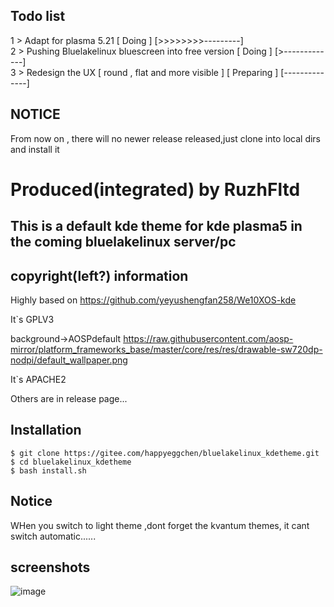 ## Todo list

1 > Adapt for plasma  5.21 [ Doing ] [>>>>>>>>---------] <br>
2 > Pushing Bluelakelinux bluescreen into free version [ Doing ] [>-------------] <br>
3 > Redesign the UX [ round , flat and more visible ] [ Preparing ] [--------------] <br>

## NOTICE

From now on , there will no newer release released,just clone into local dirs and install it

# Produced(integrated) by RuzhFltd

## This is a default kde theme for kde plasma5 in the coming bluelakelinux server/pc

## copyright(left?) information

Highly based on https://github.com/yeyushengfan258/We10XOS-kde

It`s GPLV3

background->AOSPdefault
https://raw.githubusercontent.com/aosp-mirror/platform_frameworks_base/master/core/res/res/drawable-sw720dp-nodpi/default_wallpaper.png

It`s APACHE2

Others are in release page...

## Installation
```
$ git clone https://gitee.com/happyeggchen/bluelakelinux_kdetheme.git
$ cd bluelakelinux_kdetheme
$ bash install.sh
```

## Notice
WHen you switch to light theme ,dont forget the kvantum themes, it cant switch automatic......

## screenshots

![image](https://gitee.com/happyeggchen/bluelakelinux_kdetheme/raw/master/screenshot/fl.png)
